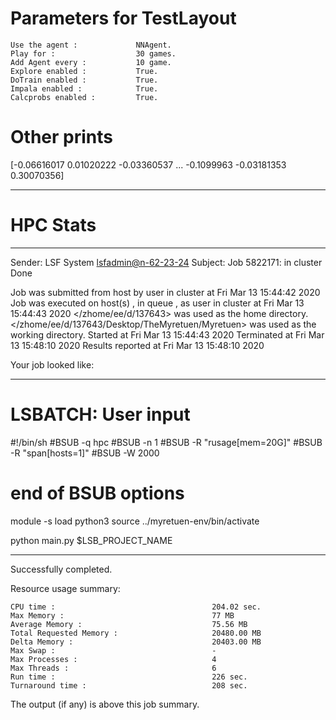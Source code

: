 # Parameters for TestLayout

    Use the agent :             NNAgent.
    Play for :                  30 games.
    Add Agent every :           10 game.
    Explore enabled :           True.
    DoTrain enabled :           True.
    Impala enabled :            True.
    Calcprobs enabled :         True.

# Other prints

[-0.06616017  0.01020222 -0.03360537 ... -0.1099963  -0.03181353
  0.30070356]

---------------------------------------------------------------------------------------------------------------------

# HPC Stats


------------------------------------------------------------
Sender: LSF System <lsfadmin@n-62-23-24>
Subject: Job 5822171: <NNAgent2TestLayout> in cluster <dcc> Done

Job <NNAgent2TestLayout> was submitted from host <n-62-30-7> by user <s183905> in cluster <dcc> at Fri Mar 13 15:44:42 2020
Job was executed on host(s) <n-62-23-24>, in queue <hpc>, as user <s183905> in cluster <dcc> at Fri Mar 13 15:44:43 2020
</zhome/ee/d/137643> was used as the home directory.
</zhome/ee/d/137643/Desktop/TheMyretuen/Myretuen> was used as the working directory.
Started at Fri Mar 13 15:44:43 2020
Terminated at Fri Mar 13 15:48:10 2020
Results reported at Fri Mar 13 15:48:10 2020

Your job looked like:

------------------------------------------------------------
# LSBATCH: User input
#!/bin/sh
#BSUB -q hpc
#BSUB -n 1
#BSUB -R "rusage[mem=20G]"
#BSUB -R "span[hosts=1]"
#BSUB -W 2000
# end of BSUB options

module -s load python3
source ../myretuen-env/bin/activate

python main.py $LSB_PROJECT_NAME


------------------------------------------------------------

Successfully completed.

Resource usage summary:

    CPU time :                                   204.02 sec.
    Max Memory :                                 77 MB
    Average Memory :                             75.56 MB
    Total Requested Memory :                     20480.00 MB
    Delta Memory :                               20403.00 MB
    Max Swap :                                   -
    Max Processes :                              4
    Max Threads :                                6
    Run time :                                   226 sec.
    Turnaround time :                            208 sec.

The output (if any) is above this job summary.

